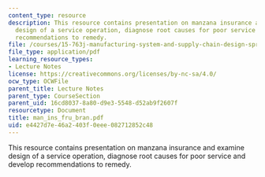 ```yaml
---
content_type: resource
description: This resource contains presentation on manzana insurance and examine
  design of a service operation, diagnose root causes for poor service and develop
  recommendations to remedy.
file: /courses/15-763j-manufacturing-system-and-supply-chain-design-spring-2005/e4427d7e46a2403f0eee082712852c48_man_ins_fru_bran.pdf
file_type: application/pdf
learning_resource_types:
- Lecture Notes
license: https://creativecommons.org/licenses/by-nc-sa/4.0/
ocw_type: OCWFile
parent_title: Lecture Notes
parent_type: CourseSection
parent_uid: 16cd8037-8a80-d9e3-5548-d52ab9f2607f
resourcetype: Document
title: man_ins_fru_bran.pdf
uid: e4427d7e-46a2-403f-0eee-082712852c48
---
```

This resource contains presentation on manzana insurance and examine design of a service operation, diagnose root causes for poor service and develop recommendations to remedy.